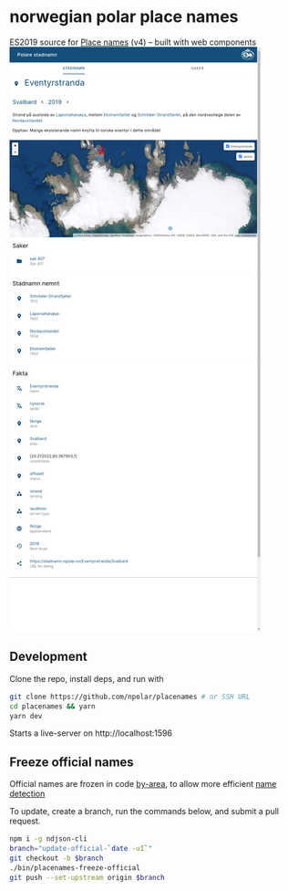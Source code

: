# norwegian polar place names

ES2019 source for [Place names](https://stadnamn.npolar.no) (v4)
– built with web components
![Eventyrstranda](asset/eventyrstranda_svalbard.png?raw=true "Eventyrstranda")

## Development

Clone the repo, install deps, and run with

```sh
git clone https://github.com/npolar/placenames # or SSH URL
cd placenames && yarn
yarn dev
```

Starts a live-server on http://localhost:1596

## Freeze official names

Official names are frozen in code [by-area](https://github.com/npolar/placenames/blob/master/src/placename/by-area/official/official-in-area.js), to allow more efficient [name detection](https://github.com/npolar/placenames/blob/master/src/placename/detect.js)

To update, create a branch, run the commands below, and submit a pull request.
```sh
npm i -g ndjson-cli
branch="update-official-`date -uI`"
git checkout -b $branch
./bin/placenames-freeze-official
git push --set-upstream origin $branch
```
